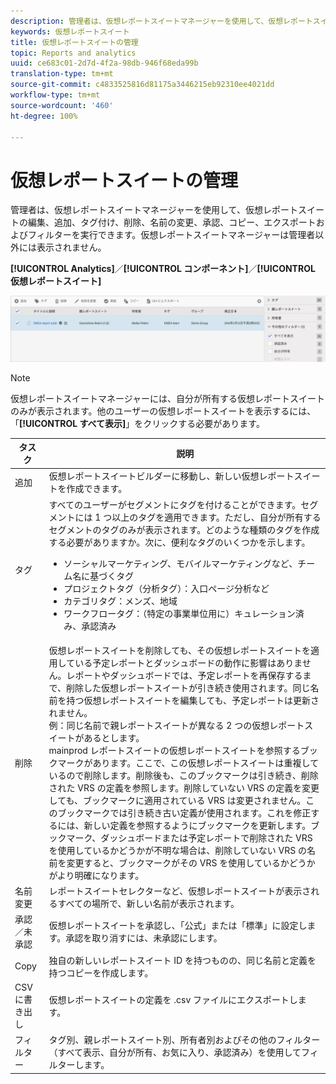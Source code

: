 ```yaml
---
description: 管理者は、仮想レポートスイートマネージャーを使用して、仮想レポートスイートの編集、追加、タグ付け、削除、名前の変更、承認、コピー、エクスポートおよびフィルターを実行できます。仮想レポートスイートマネージャーは管理者以外には表示されません。
keywords: 仮想レポートスイート
title: 仮想レポートスイートの管理
topic: Reports and analytics
uuid: ce683c01-2d7d-4f2a-98db-946f68eda99b
translation-type: tm+mt
source-git-commit: c4833525816d81175a3446215eb92310ee4021dd
workflow-type: tm+mt
source-wordcount: '460'
ht-degree: 100%

---
```



# 仮想レポートスイートの管理

管理者は、仮想レポートスイートマネージャーを使用して、仮想レポートスイートの編集、追加、タグ付け、削除、名前の変更、承認、コピー、エクスポートおよびフィルターを実行できます。仮想レポートスイートマネージャーは管理者以外には表示されません。

**[!UICONTROL Analytics]**／**[!UICONTROL コンポーネント]**／**[!UICONTROL 仮想レポートスイート]**

![](assets/vrs-manage.png)

>[!NOTE]
>
>仮想レポートスイートマネージャーには、自分が所有する仮想レポートスイートのみが表示されます。他のユーザーの仮想レポートスイートを表示するには、「**[!UICONTROL すべて表示]**」をクリックする必要があります。

| タスク | 説明 |
|--- |--- |
| 追加 | 仮想レポートスイートビルダーに移動し、新しい仮想レポートスイートを作成できます。 |
| タグ | すべてのユーザーがセグメントにタグを付けることができます。セグメントには 1 つ以上のタグを適用できます。ただし、自分が所有するセグメントのタグのみが表示されます。どのような種類のタグを作成する必要がありますか。次に、便利なタグのいくつかを示します。<ul><li>ソーシャルマーケティング、モバイルマーケティングなど、チーム名に基づくタグ</li><li>プロジェクトタグ（分析タグ）：入口ページ分析など</li><li>カテゴリタグ：メンズ、地域</li><li>ワークフロータグ：（特定の事業単位用に）キュレーション済み、承認済み</li></ul> |
| 削除 | 仮想レポートスイートを削除しても、その仮想レポートスイートを適用している予定レポートとダッシュボードの動作に影響はありません。レポートやダッシュボードでは、予定レポートを再保存するまで、削除した仮想レポートスイートが引き続き使用されます。同じ名前を持つ仮想レポートスイートを編集しても、予定レポートは更新されません。<br>例：同じ名前で親レポートスイートが異なる 2 つの仮想レポートスイートがあるとします。<br>mainprod レポートスイートの仮想レポートスイートを参照するブックマークがあります。ここで、この仮想レポートスイートは重複しているので削除します。削除後も、このブックマークは引き続き、削除された VRS の定義を参照します。削除していない VRS の定義を変更しても、ブックマークに適用されている VRS は変更されません。このブックマークでは引き続き古い定義が使用されます。これを修正するには、新しい定義を参照するようにブックマークを更新します。ブックマーク、ダッシュボードまたは予定レポートで削除された VRS を使用しているかどうかが不明な場合は、削除していない VRS の名前を変更すると、ブックマークがその VRS を使用しているかどうかがより明確になります。 |
| 名前変更 | レポートスイートセレクターなど、仮想レポートスイートが表示されるすべての場所で、新しい名前が表示されます。 |
| 承認／未承認 | 仮想レポートスイートを承認し、「公式」または「標準」に設定します。承認を取り消すには、未承認にします。 |
| Copy | 独自の新しいレポートスイート ID を持つものの、同じ名前と定義を持つコピーを作成します。 |
| CSV に書き出し | 仮想レポートスイートの定義を .csv ファイルにエクスポートします。 |
| フィルター | タグ別、親レポートスイート別、所有者別およびその他のフィルター（すべて表示、自分が所有、お気に入り、承認済み）を使用してフィルターします。 |
